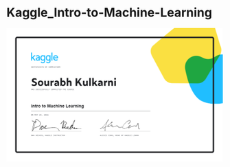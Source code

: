 # Kaggle_Intro-to-Machine-Learning
![Image](https://github.com/souru98/Kaggle_Machine-Learning/blob/main/Sourabh%20Kulkarni%20-%20Intro%20to%20Machine%20Learning.png)
